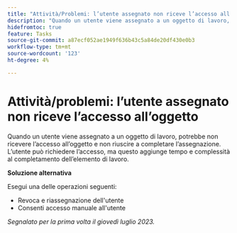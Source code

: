 ```yaml
---
title: "Attività/Problemi: l’utente assegnato non riceve l’accesso all’oggetto"
description: "Quando un utente viene assegnato a un oggetto di lavoro, potrebbe non ricevere l’accesso all’oggetto e non riuscire a completare l’assegnazione. L’utente può richiedere l’accesso, ma questo aggiunge tempo e complessità al completamento dell’elemento di lavoro."
hidefromtoc: true
feature: Tasks
source-git-commit: a87ecf052ae1949f636b43c5a84de20df430e0b3
workflow-type: tm+mt
source-wordcount: '123'
ht-degree: 4%

---
```



# Attività/problemi: l’utente assegnato non riceve l’accesso all’oggetto

Quando un utente viene assegnato a un oggetto di lavoro, potrebbe non ricevere l’accesso all’oggetto e non riuscire a completare l’assegnazione. L’utente può richiedere l’accesso, ma questo aggiunge tempo e complessità al completamento dell’elemento di lavoro.

**Soluzione alternativa**

Esegui una delle operazioni seguenti:

* Revoca e riassegnazione dell&#39;utente
* Consenti accesso manuale all&#39;utente

_Segnalato per la prima volta il giovedì luglio 2023._
